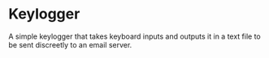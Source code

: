 # Keylogger
A simple keylogger that takes keyboard inputs and outputs it in a text file to be sent discreetly to an email server.
